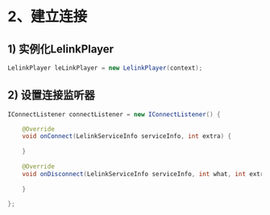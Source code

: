 # 2、建立连接

## 1) 实例化LelinkPlayer
```java
LelinkPlayer leLinkPlayer = new LelinkPlayer(context);
```
## 2) 设置连接监听器
```java
IConnectListener connectListener = new IConnectListener() {

    @Override
    void onConnect(LelinkServiceInfo serviceInfo, int extra) {
    
    }
    
    @Override
    void onDisconnect(LelinkServiceInfo serviceInfo, int what, int extra) {
    
    }
    
};
```